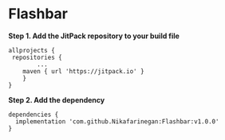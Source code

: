 # Flashbar

**Step 1. Add the JitPack repository to your build file**
```
allprojects {
 repositories {
		...
	maven { url 'https://jitpack.io' }
	}
}
  ```
  
  
  **Step 2. Add the dependency**
```
dependencies {
  implementation 'com.github.Nikafarinegan:Flashbar:v1.0.0'
}
```
